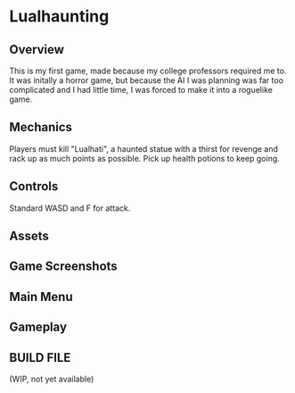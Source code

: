 # Lualhaunting
 ## Overview
This is my first game, made because my college professors required me to. It was initally a horror game, but because the AI I was planning was far too complicated and I had little time, I was forced to make it into a roguelike game.

## Mechanics
Players must kill "Lualhati", a haunted statue with a thirst for revenge and rack up as much points as possible. 
Pick up health potions to keep going.

## Controls
Standard WASD and F for attack.

## Assets


## Game Screenshots


## Main Menu


## Gameplay


## BUILD FILE 

(WIP, not yet available)
